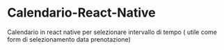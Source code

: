 # Calendario-React-Native

Calendario in react native per selezionare intervallo di tempo ( utile come form di selezionamento data prenotazione)
